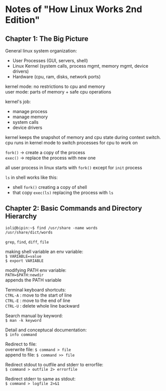 # Notes of "How Linux Works 2nd Edition"

## Chapter 1: The Big Picture

General linux system organization:
- User Processes (GUI, servers, shell)
- Linux Kernel (system calls, process mgmt, memory mgmt, device drivers)
- Hardware (cpu, ram, disks, network ports)

kernel mode: no restrictions to cpu and memory  
user mode: parts of memory + safe cpu operations  

kernel's job:
- manage process
- manage memory
- system calls
- device drivers

kernel keeps the snapshot of memory and cpu state  during context switch.  
 cpu runs in kernel mode to switch processes for cpu to work on  

 `fork()` -> create a copy of the process  
 `exec()` -> replace the process with new one  

 all user process in linux starts with `fork()` except for `init` process  

`ls` in shell works like this:  
- shell `fork()` creating a copy of shell
- that copy `exec(ls)` replacing the process with `ls` 

## Chapter 2: Basic Commands and Directory Hierarchy

```
ioli@bipin:~$ find /usr/share -name words  
/usr/share/dict/words
```

`grep`, `find`, `diff`, `file`  

making shell variable an env variable:  
`$ VARIABLE=value`  
`$ export VARIABLE`  

modifying PATH env variable:  
`PATH=$PATH:newdir`  
appends the PATH variable  

Terminal keyboard shortcuts:  
`CTRL-A` : move to the start of line  
`CTRL-E` : move to the end of line  
`CTRL-U` : delete whole line backward

Search manual by keyword:  
`$ man -k keyword `  

Detail and conceptucal documentation:  
`$ info command`

Redirect to file:  
overwrite file: `$ command > file`  
append to file: `$ command >> file` 

Redirect stdout to outfile and stderr to errorfile:  
`$ command > outfile 2> errorfile `  

Redirect stderr to same as stdout:  
`$ command > logfile 2>&1`     